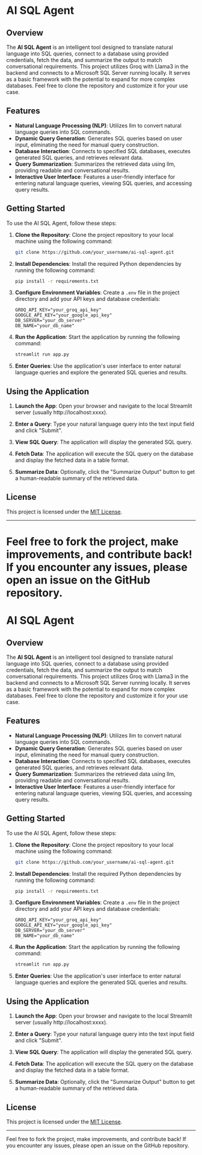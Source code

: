 # AI SQL Agent

## Overview

The **AI SQL Agent** is an intelligent tool designed to translate natural language into SQL queries, connect to a database using provided credentials, fetch the data, and summarize the output to match conversational requirements. This project utilizes Groq with Llama3 in the backend and connects to a Microsoft SQL Server running locally. It serves as a basic framework with the potential to expand for more complex databases. Feel free to clone the repository and customize it for your use case.

## Features

- **Natural Language Processing (NLP)**: Utilizes llm to convert natural language queries into SQL commands.
- **Dynamic Query Generation**: Generates SQL queries based on user input, eliminating the need for manual query construction.
- **Database Interaction**: Connects to specified SQL databases, executes generated SQL queries, and retrieves relevant data.
- **Query Summarization**: Summarizes the retrieved data using llm, providing readable and conversational results.
- **Interactive User Interface**: Features a user-friendly interface for entering natural language queries, viewing SQL queries, and accessing query results.

## Getting Started

To use the AI SQL Agent, follow these steps:

1. **Clone the Repository**: Clone the project repository to your local machine using the following command:
   ```bash
   git clone https://github.com/your_username/ai-sql-agent.git
   ```

2. **Install Dependencies**: Install the required Python dependencies by running the following command:
   ```bash
   pip install -r requirements.txt
   ```

3. **Configure Environment Variables**: Create a `.env` file in the project directory and add your API keys and database credentials:
   ```text
   GROQ_API_KEY="your_groq_api_key"
   GOOGLE_API_KEY="your_google_api_key"
   DB_SERVER="your_db_server"
   DB_NAME="your_db_name"
   ```

4. **Run the Application**: Start the application by running the following command:
   ```bash
   streamlit run app.py
   ```

5. **Enter Queries**: Use the application's user interface to enter natural language queries and explore the generated SQL queries and results.

## Using the Application

1. **Launch the App**: Open your browser and navigate to the local Streamlit server (usually http://localhost:xxxx).

2. **Enter a Query**: Type your natural language query into the text input field and click "Submit".

3. **View SQL Query**: The application will display the generated SQL query.

4. **Fetch Data**: The application will execute the SQL query on the database and display the fetched data in a table format.

5. **Summarize Data**: Optionally, click the "Summarize Output" button to get a human-readable summary of the retrieved data.

## License

This project is licensed under the [MIT License](LICENSE).

---

Feel free to fork the project, make improvements, and contribute back! If you encounter any issues, please open an issue on the GitHub repository.
=======
# AI SQL Agent

## Overview

The **AI SQL Agent** is an intelligent tool designed to translate natural language into SQL queries, connect to a database using provided credentials, fetch the data, and summarize the output to match conversational requirements. This project utilizes Groq with Llama3 in the backend and connects to a Microsoft SQL Server running locally. It serves as a basic framework with the potential to expand for more complex databases. Feel free to clone the repository and customize it for your use case.

## Features

- **Natural Language Processing (NLP)**: Utilizes llm to convert natural language queries into SQL commands.
- **Dynamic Query Generation**: Generates SQL queries based on user input, eliminating the need for manual query construction.
- **Database Interaction**: Connects to specified SQL databases, executes generated SQL queries, and retrieves relevant data.
- **Query Summarization**: Summarizes the retrieved data using llm, providing readable and conversational results.
- **Interactive User Interface**: Features a user-friendly interface for entering natural language queries, viewing SQL queries, and accessing query results.

## Getting Started

To use the AI SQL Agent, follow these steps:

1. **Clone the Repository**: Clone the project repository to your local machine using the following command:
   ```bash
   git clone https://github.com/your_username/ai-sql-agent.git
   ```

2. **Install Dependencies**: Install the required Python dependencies by running the following command:
   ```bash
   pip install -r requirements.txt
   ```

3. **Configure Environment Variables**: Create a `.env` file in the project directory and add your API keys and database credentials:
   ```text
   GROQ_API_KEY="your_groq_api_key"
   GOOGLE_API_KEY="your_google_api_key"
   DB_SERVER="your_db_server"
   DB_NAME="your_db_name"
   ```

4. **Run the Application**: Start the application by running the following command:
   ```bash
   streamlit run app.py
   ```

5. **Enter Queries**: Use the application's user interface to enter natural language queries and explore the generated SQL queries and results.

## Using the Application

1. **Launch the App**: Open your browser and navigate to the local Streamlit server (usually http://localhost:xxxx).

2. **Enter a Query**: Type your natural language query into the text input field and click "Submit".

3. **View SQL Query**: The application will display the generated SQL query.

4. **Fetch Data**: The application will execute the SQL query on the database and display the fetched data in a table format.

5. **Summarize Data**: Optionally, click the "Summarize Output" button to get a human-readable summary of the retrieved data.

## License

This project is licensed under the [MIT License](LICENSE).

---

Feel free to fork the project, make improvements, and contribute back! If you encounter any issues, please open an issue on the GitHub repository.
